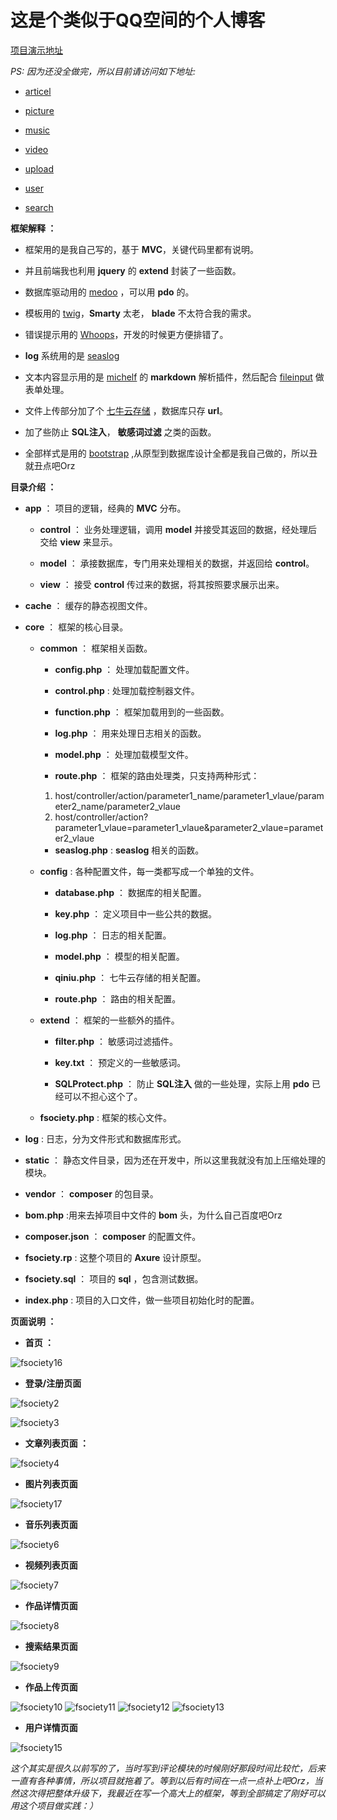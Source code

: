 # 这是个类似于QQ空间的个人博客

[项目演示地址](http://bg.fsociety.cn) 

*PS: 因为还没全做完，所以目前请访问如下地址:*

- [articel](http://www.fsociety.cn/articel) 

- [picture](http://www.fsociety.cn/picture) 

- [music](http://www.fsociety.cn/music) 

- [video](http://www.fsociety.cn/video) 

- [upload](http://www.fsociety.cn/upload) 

- [user](http://www.fsociety.cn/user) 

- [search](http://www.fsociety.cn/search) 

**框架解释 ：**

- 框架用的是我自己写的，基于 **MVC**，关键代码里都有说明。

- 并且前端我也利用 **jquery** 的 **extend** 封装了一些函数。

- 数据库驱动用的 [medoo](http://medoo.lvtao.net/) ，可以用 **pdo** 的。

- 模板用的 [twig](https://twig.symfony.com/)，**Smarty** 太老， **blade** 不太符合我的需求。

- 错误提示用的 [Whoops](http://filp.github.io/whoops/)，开发的时候更方便排错了。

- **log** 系统用的是 [seaslog](http://pecl.php.net/package/SeasLog)

- 文本内容显示用的是 [michelf](https://michelf.ca/projects/php-markdown/) 的 **markdown** 解析插件，然后配合 [fileinput](http://plugins.krajee.com/) 做表单处理。

- 文件上传部分加了个 [七牛云存储](https://www.qiniu.com/) ，数据库只存 **url**。

- 加了些防止 **SQL注入**， **敏感词过滤** 之类的函数。

- 全部样式是用的 [bootstrap](http://v3.bootcss.com/) ,从原型到数据库设计全都是我自己做的，所以丑就丑点吧Orz

**目录介绍 ：**

- **app** ： 项目的逻辑，经典的 **MVC** 分布。

	- **control** ： 业务处理逻辑，调用 **model** 并接受其返回的数据，经处理后交给 **view** 来显示。

	- **model** ： 承接数据库，专门用来处理相关的数据，并返回给 **control**。

	- **view** ： 接受 **control** 传过来的数据，将其按照要求展示出来。

- **cache** ： 缓存的静态视图文件。

- **core** ： 框架的核心目录。

	- **common** ： 框架相关函数。

		- **config.php** ： 处理加载配置文件。

		- **control.php** : 处理加载控制器文件。

		- **function.php** ： 框架加载用到的一些函数。

		- **log.php** ： 用来处理日志相关的函数。

		- **model.php** ： 处理加载模型文件。

		- **route.php** ： 框架的路由处理类，只支持两种形式：
		1. host/controller/action/parameter1_name/parameter1_vlaue/parameter2_name/parameter2_vlaue 
		2. host/controller/action?parameter1_vlaue=parameter1_vlaue&parameter2_vlaue=parameter2_vlaue

		- **seaslog.php** : **seaslog** 相关的函数。

	- **config** : 各种配置文件，每一类都写成一个单独的文件。

		- **database.php** ： 数据库的相关配置。

		- **key.php** ： 定义项目中一些公共的数据。

		- **log.php** ： 日志的相关配置。

		- **model.php** ： 模型的相关配置。

		- **qiniu.php** ： 七牛云存储的相关配置。

		- **route.php** ： 路由的相关配置。

	- **extend** ： 框架的一些额外的插件。

		- **filter.php** ： 敏感词过滤插件。

		- **key.txt** ： 预定义的一些敏感词。

		- **SQLProtect.php** ： 防止 **SQL注入** 做的一些处理，实际上用 **pdo** 已经可以不担心这个了。

	- **fsociety.php** : 框架的核心文件。

- **log** : 日志，分为文件形式和数据库形式。

- **static** ： 静态文件目录，因为还在开发中，所以这里我就没有加上压缩处理的模块。

- **vendor** ： **composer** 的包目录。

- **bom.php** :用来去掉项目中文件的 **bom** 头，为什么自己百度吧Orz

- **composer.json** ： **composer** 的配置文件。

- **fsociety.rp** : 这整个项目的 **Axure** 设计原型。

- **fsociety.sql** ： 项目的 **sql** ，包含测试数据。

- **index.php** : 项目的入口文件，做一些项目初始化时的配置。

**页面说明 ：**

- **首页 ：**

![fsociety16](http://oj6n9nf7i.bkt.clouddn.com/image/testfsociety16.jpg)

- **登录/注册页面**

![fsociety2](http://oj6n9nf7i.bkt.clouddn.com/image/test/fsociety2.jpg)

![fsociety3](http://oj6n9nf7i.bkt.clouddn.com/image/test/fsociety3.jpg)

- **文章列表页面 ：**

![fsociety4](http://oj6n9nf7i.bkt.clouddn.com/image/test/fsociety4.jpg)

- **图片列表页面**

![fsociety17](http://oj6n9nf7i.bkt.clouddn.com/image/testfsociety17.jpg)

- **音乐列表页面**

![fsociety6](http://oj6n9nf7i.bkt.clouddn.com/image/test/fsociety6.jpg)

- **视频列表页面**

![fsociety7](http://oj6n9nf7i.bkt.clouddn.com/image/test/fsociety7.jpg)

- **作品详情页面**

![fsociety8](http://oj6n9nf7i.bkt.clouddn.com/image/test/fsociety8.jpg)

- **搜索结果页面**

![fsociety9](http://oj6n9nf7i.bkt.clouddn.com/image/test/fsociety9.jpg)

- **作品上传页面**

![fsociety10](http://oj6n9nf7i.bkt.clouddn.com/image/test/fsociety10.jpg)
![fsociety11](http://oj6n9nf7i.bkt.clouddn.com/image/test/fsociety11.jpg)
![fsociety12](http://oj6n9nf7i.bkt.clouddn.com/image/test/fsociety12.jpg)
![fsociety13](http://oj6n9nf7i.bkt.clouddn.com/image/test/fsociety13.jpg)

- **用户详情页面**

![fsociety15](http://oj6n9nf7i.bkt.clouddn.com/image/testfsociety15.jpg)

*这个其实是很久以前写的了，当时写到评论模块的时候刚好那段时间比较忙，后来一直有各种事情，所以项目就拖着了。等到以后有时间在一点一点补上吧Orz，当然这次得把整体升级下，我最近在写一个高大上的框架，等到全部搞定了刚好可以用这个项目做实践：）* 
